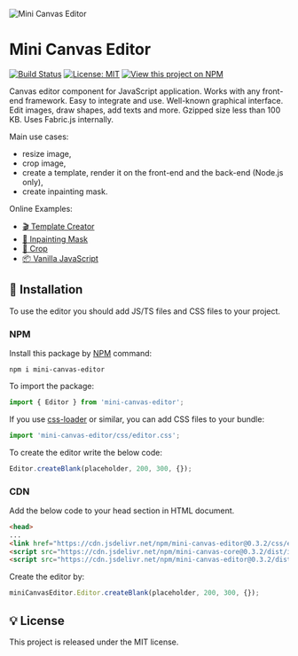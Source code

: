 ![Mini Canvas Editor](.github/cover.jpg)

# Mini Canvas Editor

[![Build Status](https://img.shields.io/endpoint.svg?url=https%3A%2F%2Factions-badge.atrox.dev%2Fnocode-js%2Fmini-canvas-editor%2Fbadge%3Fref%3Dmain&style=flat-square)](https://actions-badge.atrox.dev/nocode-js/mini-canvas-editor/goto?ref=main) [![License: MIT](https://img.shields.io/badge/license-MIT-green?style=flat-square)](/LICENSE) [![View this project on NPM](https://img.shields.io/npm/v/mini-canvas-editor.svg?style=flat-square)](https://npmjs.org/package/mini-canvas-editor)

Canvas editor component for JavaScript application. Works with any front-end framework. Easy to integrate and use. Well-known graphical interface. Edit images, draw shapes, add texts and more. Gzipped size less than 100 KB. Uses Fabric.js internally.

Main use cases:

* resize image,
* crop image,
* create a template, render it on the front-end and the back-end (Node.js only),
* create inpainting mask.

Online Examples:

* [🎬 Template Creator](https://nocode-js.github.io/mini-canvas-editor/webpack-app/public/template-creator.html)
* [🎨 Inpainting Mask](https://nocode-js.github.io/mini-canvas-editor/webpack-app/public/inpainting-mask.html)
* [🔲 Crop](https://nocode-js.github.io/mini-canvas-editor/webpack-app/public/crop.html)
* [📦 Vanilla JavaScript](https://nocode-js.github.io/mini-canvas-editor/webpack-app/public/vanilla-javascript.html)

## 🚀 Installation

To use the editor you should add JS/TS files and CSS files to your project.

### NPM

Install this package by [NPM](https://www.npmjs.com/) command:

`npm i mini-canvas-editor`

To import the package:

```ts
import { Editor } from 'mini-canvas-editor';
```

If you use [css-loader](https://webpack.js.org/loaders/css-loader/) or similar, you can add CSS files to your bundle:

```ts
import 'mini-canvas-editor/css/editor.css';
```

To create the editor write the below code:

```ts
Editor.createBlank(placeholder, 200, 300, {});
```

### CDN

Add the below code to your head section in HTML document.

```html
<head>
...
<link href="https://cdn.jsdelivr.net/npm/mini-canvas-editor@0.3.2/css/editor.css" rel="stylesheet">
<script src="https://cdn.jsdelivr.net/npm/mini-canvas-core@0.3.2/dist/index.umd.js"></script>
<script src="https://cdn.jsdelivr.net/npm/mini-canvas-editor@0.3.2/dist/index.umd.js"></script>
```

Create the editor by:

```js
miniCanvasEditor.Editor.createBlank(placeholder, 200, 300, {});
```

## 💡 License

This project is released under the MIT license.
